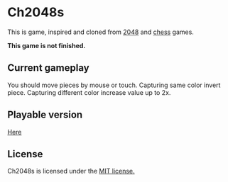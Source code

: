 # Ch2048s

This is game, inspired and cloned from [2048](https://github.com/gabrielecirulli/2048) and [chess](https://en.wikipedia.org/wiki/List_of_chess_variants) games. 

**This game is not finished.**

## Current gameplay 

You should move pieces by mouse or touch. Capturing same color invert piece. Capturing different color increase value up to 2x.

## Playable version

[Here](https://acterhd.github.io/ch2048s/)

## License

Ch2048s is licensed under the [MIT license.](./LICENSE.txt)
